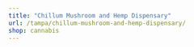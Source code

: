 ```yaml
---
title: "Chillum Mushroom and Hemp Dispensary"
url: /tampa/chillum-mushroom-and-hemp-dispensary/
shop: cannabis
---
```

